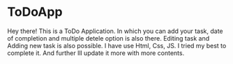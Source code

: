 # ToDoApp

Hey there!
This is a ToDo Application. In which you can add your task, date of completion and multiple detele option is also there. Editing task and Adding new task is also possible. 
I have use Html, Css, JS. I tried my best to complete it. And further Ill update it more with more contents.
